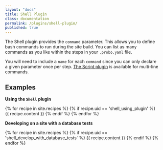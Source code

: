 ```yaml
---
layout: "docs"
title: Shell Plugin
class: documentation
permalink: /plugins/shell-plugin/
published: true
---
```

The Shell plugin provides the `command` parameter. This allows you to define bash commands to run during the site build. You can list as many commands as you like within the steps in your `.probo.yaml` file.

You will need to include a `name` for each `command` since you can only declare a given parameter once per step. [The Script plugin](/plugins/script-plugin/) is available for multi-line commands.

## Examples

**Using the `Shell` plugin**

{% for recipe in site.recipes %}
{% if recipe.uid == 'shell_using_plugin' %}
  {{ recipe.content }}
{% endif %}
{% endfor %}


**Developing on a site with a database tests**

{% for recipe in site.recipes %}
{% if recipe.uid == 'shell_develop_with_database_tests' %}
  {{ recipe.content }}
{% endif %}
{% endfor %}
